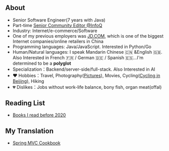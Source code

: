 # 


## About
  * Senior Software Engineer(7 years with Java)
  * Part-time [Senior Community Editor @InfoQ](https://www.infoq.cn/profile/AA1BDD107B4C41/publish/all)
  * Industry: Internet/e-commerce/Software
  * One of my previous employers was [JD.COM](https://corporate.jd.com), which is one of the biggest Internet companies/online retailers in China 
  * Programming languages: Java/JavaScript. Interested in Python/Go
  * Human/Natural languages: I speak Mandarin Chinese :cn: &English :uk:. Also Interested in French :fr: / German :de: / Spanish :es:...I'm determined to be a **polyglot**
  * Specialization：Backend/server-side/full-stack. Also Interested in AI
  * :heart: Hobbies：Travel, Photography([Pictures](https://www.bilibili.com/list/396377427?sid=3102488&desc=1&oid=286562216&bvid=BV1Qf4y1X7Be)), Movies, Cycling([Cycling in Beijing](https://www.bilibili.com/video/BV1bp4y1a7oT/)), Hiking
  *  :broken_heart: Dislikes：Jobs without work-life balance, bony fish, organ meat(offal)

## Reading List

  * [Books I read before 2020](/reading)

## My Translation
  * [Spring MVC Cookbook](https://item.jd.com/12164922.html)
